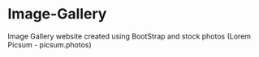 # Image-Gallery
Image Gallery website created using BootStrap and stock photos (Lorem Picsum - picsum.photos)
